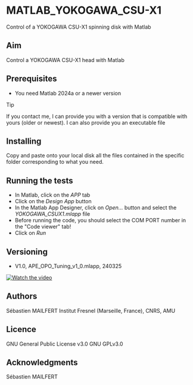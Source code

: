 # MATLAB_YOKOGAWA_CSU-X1
Control of a YOKOGAWA CSU-X1 spinning disk with Matlab


## Aim

Control a YOKOGAWA CSU-X1 head with Matlab

## Prerequisites

<ul>
<li> You need Matlab 2024a or a newer version</li>
</ul>

> [!TIP]
> If you contact me, I can provide you with a version that is compatible with yours (older or newest).
> I can also provide you an executable file


## Installing

Copy and paste onto your local disk all the files contained in the specific folder corresponding to what you need.


## Running the tests

<ul>
<li> In Matlab, click on the <i>APP</i> tab</li>
<li> Click on the <i>Design App</i> button</li>
<li> In the Matlab App Designer, click on <i>Open...</i> button and select the <i>YOKOGAWA_CSUX1.mlapp</i> file</li>
<li> Before running the code, you should select the COM PORT number in the "Code viewer" tab! </li>
<li> Click on <i>Run</i></li>
</ul>


## Versioning

<ul>
<li> V1.0, APE_OPO_Tuning_v1_0.mlapp, 240325</li>
</ul>

[![Watch the video](https://github.com/MAILFERT-Sebastien/MATLAB_YOKOGAWA_CSU-X1/blob/main/Images/YOKOGAWA_CSUX1.png)](https://youtu.be/SvDwvMWrSM4)



## Authors
Sébastien MAILFERT
Institut Fresnel (Marseille, France), CNRS, AMU

## Licence
GNU General Public License v3.0
GNU GPLv3.0

## Acknowledgments
Sébastien MAILFERT
